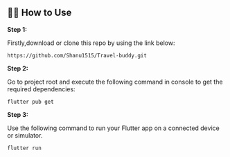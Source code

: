 ## 🚴‍♂️ How to Use 

**Step 1:**

Firstly,download or clone this repo by using the link below:

```
https://github.com/Shanu1515/Travel-buddy.git
```

**Step 2:**

Go to project root and execute the following command in console to get the required dependencies: 

```
flutter pub get 
```

**Step 3:**

Use the following command to run your Flutter app on a connected device or simulator.

```
flutter run
```

